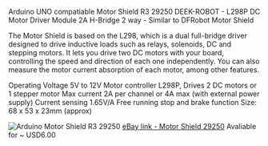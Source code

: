 Arduino UNO compatiable Motor Shield R3 29250 DEEK-ROBOT - L298P DC Motor Driver Module 2A H-Bridge 2 way - Similar to DFRobot Motor Shield

The Motor Shield is based on the L298, which is a dual full-bridge driver designed to drive inductive loads such as relays, solenoids, DC and stepping motors. It lets you drive two DC motors with your board, controlling the speed and direction of each one independently. You can also measure the motor current absorption of each motor, among other features.

Operating Voltage 5V to 12V
Motor controller L298P, Drives 2 DC motors or 1 stepper motor
Max current 2A per channel or 4A max (with external power supply)
Current sensing 1.65V/A
Free running stop and brake function
Size: 68 x 53 x 23mm (approx)

![Arduino Motor Shield R3 29250](http://i.ebayimg.com/images/g/m3sAAOSws65TqoyW/s-l500.jpg)
[eBay link - Motor Shield 29250](http://www.ebay.com/itm/351104147262)
Avaliable for ~ USD6.00
